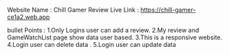 Website Name : Chill Gamer Review 
Live Link : https://chill-gamer-ce1a2.web.app

bullet Points : 
1.Only Logins user can add a review.
2.My review and GameWatchList page show data user based.
3.This is a responsive website.
4.Login user can delete data .
5.Login user can update data